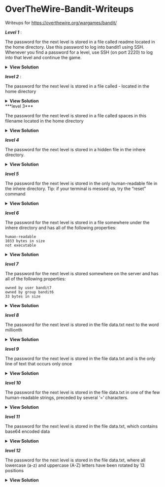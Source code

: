 # OverTheWire-Bandit-Writeups
Writeups for https://overthewire.org/wargames/bandit/

***Level 1*** :

The password for the next level is stored in a file called readme located in the home directory. Use this password to log into bandit1 using SSH. Whenever you find a password for a level, use SSH (on port 2220) to log into that level and continue the game.

<details>
  <summary> <b>View Solution </b></summary>
  
```
cat readme
  ```
<img width="366" alt="Screen Shot 2021-11-01 at 15 54 14" src="https://user-images.githubusercontent.com/92652606/139691756-3eef686e-abbd-4f9a-be43-0067095b0d43.png">

</details>

***level 2*** :

The password for the next level is stored in a file called - located in the home directory

<details>
  <summary> <b>View Solution </b></summary>
  
```
find . -type f -name "-" -exec cat "{}" ";"
  ```
<img width="537" alt="Screen Shot 2021-11-01 at 15 57 43" src="https://user-images.githubusercontent.com/92652606/139692344-b17e7be8-6b73-4007-b9a9-f73c1ec76603.png">

</details>
***level 3***

The password for the next level is stored in a file called spaces in this filename located in the home directory

<details>
  <summary> <b>View Solution </b></summary>
  
```
cat spaces\ in\ this\ filename 
  ```
<img width="415" alt="Screen Shot 2021-11-01 at 16 00 29" src="https://user-images.githubusercontent.com/92652606/139692886-ad408387-3921-4bc3-b333-d338425e5752.png">


</details>


***level 4***

The password for the next level is stored in a hidden file in the inhere directory.

<details>
  <summary> <b>View Solution </b></summary>
  
```
cat .hidden
  ```
<img width="509" alt="Screen Shot 2021-11-01 at 16 02 08" src="https://user-images.githubusercontent.com/92652606/139693115-777c1b56-8665-4e56-bab9-451d1a7787e4.png">

</details>


***level 5***

The password for the next level is stored in the only human-readable file in the inhere directory. Tip: if your terminal is messed up, try the “reset” command

<details>
  <summary> <b>View Solution </b></summary>
  
```
find . -type f -exec file "{}" ";"
  cat ./-file07
  ```
<img width="527" alt="Screen Shot 2021-11-01 at 16 12 31" src="https://user-images.githubusercontent.com/92652606/139694648-c53add4b-ab7f-4cfd-a724-c7d24fc60c3e.png">


</details>


***level 6***

The password for the next level is stored in a file somewhere under the inhere directory and has all of the following properties:

    human-readable
    1033 bytes in size
    not executable
<details>
  <summary> <b>View Solution </b></summary>
  
```
find ./inhere/ -type f -size 1033c -exec cat "{}" ";"
  ```
<img width="641" alt="Screen Shot 2021-11-01 at 16 17 08" src="https://user-images.githubusercontent.com/92652606/139695369-4319180f-1293-46f2-a337-6b5fdf6fd491.png">
</details>


***level 7***

The password for the next level is stored somewhere on the server and has all of the following properties:

    owned by user bandit7
    owned by group bandit6
    33 bytes in size

<details>
  <summary> <b>View Solution </b></summary>
  
```
find / -type f -user bandit7 -a -group bandit6 -size 33c -exec cat "{}" ";" 2> /dev/null
  ```
<img width="882" alt="Screen Shot 2021-11-01 at 16 19 37" src="https://user-images.githubusercontent.com/92652606/139695720-8f463b73-c188-4811-bd7d-485800f9bb14.png">
  
</details>


***level 8***

The password for the next level is stored in the file data.txt next to the word millionth
<details>
  <summary> <b>View Solution </b></summary>
  
```
cat data.txt | egrep -i "millionth" | awk '{print $NF}'
  ```
<img width="655" alt="Screen Shot 2021-11-01 at 16 23 50" src="https://user-images.githubusercontent.com/92652606/139696404-7eabf2ef-9a76-4c74-844a-20f63bdc4ca6.png">


</details>


***level 9***

The password for the next level is stored in the file data.txt and is the only line of text that occurs only once

<details>
  <summary> <b>View Solution </b></summary>
  
```
cat data.txt |  sort | uniq -u
  ```
<img width="443" alt="Screen Shot 2021-11-01 at 16 29 32" src="https://user-images.githubusercontent.com/92652606/139697312-a9a079ef-905f-481f-8492-239e3d1d642a.png">


</details>


***level 10***

The password for the next level is stored in the file data.txt in one of the few human-readable strings, preceded by several ‘=’ characters.

<details>
  <summary> <b>View Solution </b></summary>
  
```
strings  data.txt | egrep -ai "==+"
  ```

<img width="480" alt="Screen Shot 2021-11-01 at 16 34 30" src="https://user-images.githubusercontent.com/92652606/139698015-ab1d2146-9c55-4835-9590-b886dbb31bcc.png">

</details>


***level 11***

The password for the next level is stored in the file data.txt, which contains base64 encoded data 

<details>
  <summary> <b>View Solution </b></summary>
  
```
cat data.txt | base64 -d
  ```
<img width="593" alt="Screen Shot 2021-11-01 at 16 35 57" src="https://user-images.githubusercontent.com/92652606/139698241-ce222826-f9be-4867-8830-ddf3ddab3ef3.png">


</details>


***level 12***

The password for the next level is stored in the file data.txt, where all lowercase (a-z) and uppercase (A-Z) letters have been rotated by 13 positions

<details>
  <summary> <b>View Solution </b></summary>
  
```
cat data.txt | tr a-zA-Z n-za-mN-ZA-M
  ```

<img width="480" alt="Screen Shot 2021-11-01 at 16 38 28" src="https://user-images.githubusercontent.com/92652606/139698593-71bd2951-2e48-4467-b55f-84ce01636deb.png">

</details>

